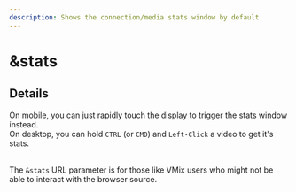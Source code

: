 ```yaml
---
description: Shows the connection/media stats window by default
---
```


# \&stats

## Details

On mobile, you can just rapidly touch the display to trigger the stats window instead.\
On desktop, you can hold `CTRL` (or `CMD`) and `Left-Click` a video to get it's stats.

\
The `&stats` URL parameter is for those like VMix users who might not be able to interact with the browser source.
